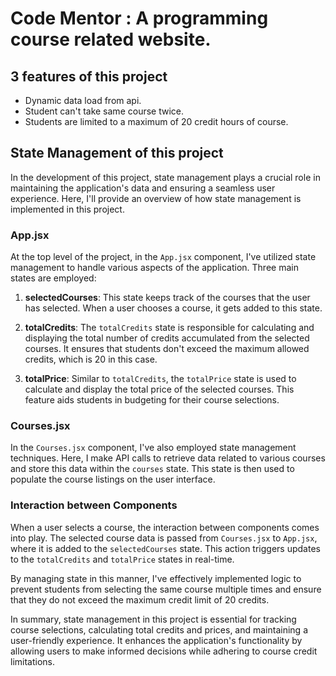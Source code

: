 # Code Mentor : A programming course related website.

## 3 features of this project

-   Dynamic data load from api.
-   Student can't take same course twice.
-   Students are limited to a maximum of 20 credit hours of course.

## State Management of this project

In the development of this project, state management plays a crucial role in maintaining the application's data and ensuring a seamless user experience. Here, I'll provide an overview of how state management is implemented in this project.

### App.jsx

At the top level of the project, in the `App.jsx` component, I've utilized state management to handle various aspects of the application. Three main states are employed:

1. **selectedCourses**: This state keeps track of the courses that the user has selected. When a user chooses a course, it gets added to this state.

2. **totalCredits**: The `totalCredits` state is responsible for calculating and displaying the total number of credits accumulated from the selected courses. It ensures that students don't exceed the maximum allowed credits, which is 20 in this case.

3. **totalPrice**: Similar to `totalCredits`, the `totalPrice` state is used to calculate and display the total price of the selected courses. This feature aids students in budgeting for their course selections.

### Courses.jsx

In the `Courses.jsx` component, I've also employed state management techniques. Here, I make API calls to retrieve data related to various courses and store this data within the `courses` state. This state is then used to populate the course listings on the user interface.

### Interaction between Components

When a user selects a course, the interaction between components comes into play. The selected course data is passed from `Courses.jsx` to `App.jsx`, where it is added to the `selectedCourses` state. This action triggers updates to the `totalCredits` and `totalPrice` states in real-time.

By managing state in this manner, I've effectively implemented logic to prevent students from selecting the same course multiple times and ensure that they do not exceed the maximum credit limit of 20 credits.

In summary, state management in this project is essential for tracking course selections, calculating total credits and prices, and maintaining a user-friendly experience. It enhances the application's functionality by allowing users to make informed decisions while adhering to course credit limitations.
